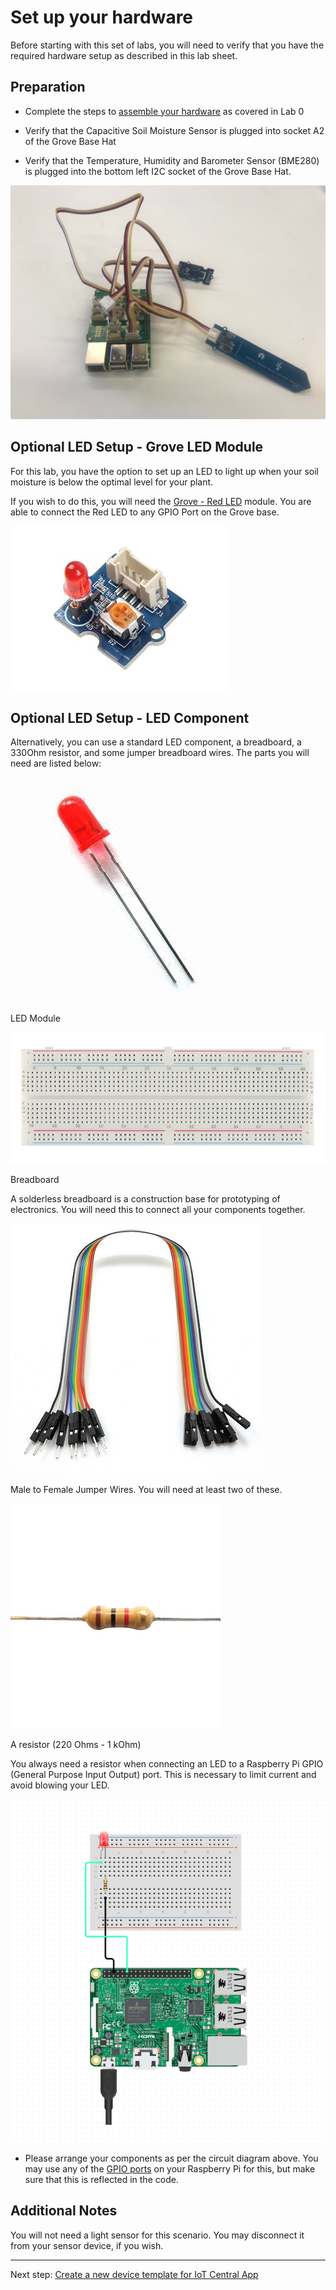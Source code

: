 # Set up your hardware

Before starting with this set of labs, you will need to verify that you have the required hardware setup as described in this lab sheet.

## Preparation

- Complete the steps to [assemble your hardware](../../Lab0_SetUp/1b_Assemble_your_FarmBeats_Student_Kit_Hardware.md) as covered in Lab 0

- Verify that the Capacitive Soil Moisture Sensor is plugged into socket A2 of the Grove Base Hat

- Verify that the Temperature, Humidity and Barometer Sensor (BME280) is plugged into the bottom left I2C socket of the Grove Base Hat.

![finished assembly](media/HardwareSetup.png)

## Optional LED Setup - Grove LED Module

For this lab, you have the option to set up an LED to light up when your soil moisture is below the optimal level for your plant.

If you wish to do this, you will need the [Grove - Red LED](https://wiki.seeedstudio.com/Grove-Red_LED/) module. You are able to connect the Red LED to any GPIO Port on the Grove base.

![Grove Red LED](media/GroveLEDRed.jpg)

## Optional LED Setup - LED Component

Alternatively, you can use a standard LED component, a breadboard, a 330Ohm resistor, and some jumper breadboard wires. The parts you will need are listed below:

![LED component](media/led.jpg)

LED Module

![breadboard](media/breadboard.jpg)

Breadboard

A solderless breadboard is a construction base for prototyping of electronics. You will need this to connect all your components together.

![male female wires](media/mf_wires.jpg)

Male to Female Jumper Wires. You will need at least two of these.

![male female wires](media/resistor.jpg)

A resistor (220 Ohms - 1 kOhm)

You always need a resistor when connecting an LED to a Raspberry Pi GPIO (General Purpose Input Output) port. This is necessary to limit current and avoid blowing your LED.



![circuit diagram](media/led_diagram.png)

 - Please arrange your components as per the circuit diagram above. You may use any of the [GPIO ports](https://pinout.xyz/#) on your Raspberry Pi for this, but make sure that this is reflected in the code.

## Additional Notes

You will not need a light sensor for this scenario. You may disconnect it from your sensor device, if you wish.


------------------


Next step: [Create a new device template for IoT Central App](Device_Template_IoTC.md)